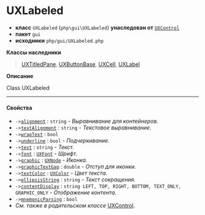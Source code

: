# UXLabeled

- **класс** `UXLabeled` (`php\gui\UXLabeled`) **унаследован от** [`UXControl`](https://github.com/jphp-group/jphp-gui-ext/blob/master/jphp-gui-ext/api-docs/classes/php/gui/UXControl.ru.md)
- **пакет** `gui`
- **исходники** `php/gui/UXLabeled.php`

**Классы наследники**

> [UXTitledPane](https://github.com/jphp-group/jphp-gui-ext/blob/master/jphp-gui-ext/api-docs/classes/php/gui/UXTitledPane.ru.md), [UXButtonBase](https://github.com/jphp-group/jphp-gui-ext/blob/master/jphp-gui-ext/api-docs/classes/php/gui/UXButtonBase.ru.md), [UXCell](https://github.com/jphp-group/jphp-gui-ext/blob/master/jphp-gui-ext/api-docs/classes/php/gui/UXCell.ru.md), [UXLabel](https://github.com/jphp-group/jphp-gui-ext/blob/master/jphp-gui-ext/api-docs/classes/php/gui/UXLabel.ru.md)

**Описание**

Class UXLabeled

---

#### Свойства

- `->`[`alignment`](#prop-alignment) : `string` - _Выравнивание для контейнеров._
- `->`[`textAlignment`](#prop-textalignment) : `string` - _Текстовое выравнивание._
- `->`[`wrapText`](#prop-wraptext) : `bool`
- `->`[`underline`](#prop-underline) : `bool` - _Подчеркивание._
- `->`[`text`](#prop-text) : `string` - _Текст._
- `->`[`font`](#prop-font) : [`UXFont`](https://github.com/jphp-group/jphp-gui-ext/blob/master/jphp-gui-ext/api-docs/classes/php/gui/text/UXFont.ru.md) - _Шрифт._
- `->`[`graphic`](#prop-graphic) : [`UXNode`](https://github.com/jphp-group/jphp-gui-ext/blob/master/jphp-gui-ext/api-docs/classes/php/gui/UXNode.ru.md) - _Иконка._
- `->`[`graphicTextGap`](#prop-graphictextgap) : `double` - _Отступ для иконки._
- `->`[`textColor`](#prop-textcolor) : [`UXColor`](https://github.com/jphp-group/jphp-gui-ext/blob/master/jphp-gui-ext/api-docs/classes/php/gui/paint/UXColor.ru.md) - _Цвет текста._
- `->`[`ellipsisString`](#prop-ellipsisstring) : `string` - _Текст сокращения._
- `->`[`contentDisplay`](#prop-contentdisplay) : `string LEFT, TOP, RIGHT, BOTTOM, TEXT_ONLY, GRAPHIC_ONLY` - _Отображение контента._
- `->`[`mnemonicParsing`](#prop-mnemonicparsing) : `bool`
- *См. также в родительском классе* [UXControl](https://github.com/jphp-group/jphp-gui-ext/blob/master/jphp-gui-ext/api-docs/classes/php/gui/UXControl.ru.md).